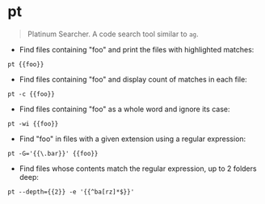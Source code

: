 # pt

> Platinum Searcher.
> A code search tool similar to `ag`.

- Find files containing "foo" and print the files with highlighted matches:

`pt {{foo}}`

- Find files containing "foo" and display count of matches in each file:

`pt -c {{foo}}`

- Find files containing "foo" as a whole word and ignore its case:

`pt -wi {{foo}}`

- Find "foo" in files with a given extension using a regular expression:

`pt -G='{{\.bar}}' {{foo}}`

- Find files whose contents match the regular expression, up to 2 folders deep:

`pt --depth={{2}} -e '{{^ba[rz]*$}}'`
